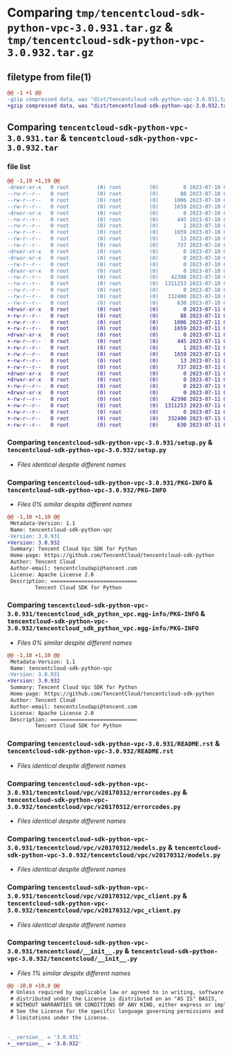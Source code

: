 # Comparing `tmp/tencentcloud-sdk-python-vpc-3.0.931.tar.gz` & `tmp/tencentcloud-sdk-python-vpc-3.0.932.tar.gz`

## filetype from file(1)

```diff
@@ -1 +1 @@
-gzip compressed data, was "dist/tencentcloud-sdk-python-vpc-3.0.931.tar", last modified: Mon Jul 10 00:58:48 2023, max compression
+gzip compressed data, was "dist/tencentcloud-sdk-python-vpc-3.0.932.tar", last modified: Tue Jul 11 01:04:30 2023, max compression
```

## Comparing `tencentcloud-sdk-python-vpc-3.0.931.tar` & `tencentcloud-sdk-python-vpc-3.0.932.tar`

### file list

```diff
@@ -1,19 +1,19 @@
-drwxr-xr-x   0 root         (0) root         (0)        0 2023-07-10 00:58:48.000000 tencentcloud-sdk-python-vpc-3.0.931/
--rw-r--r--   0 root         (0) root         (0)       88 2023-07-10 00:58:48.000000 tencentcloud-sdk-python-vpc-3.0.931/setup.cfg
--rw-r--r--   0 root         (0) root         (0)     1006 2023-07-10 00:58:47.000000 tencentcloud-sdk-python-vpc-3.0.931/setup.py
--rw-r--r--   0 root         (0) root         (0)     1659 2023-07-10 00:58:48.000000 tencentcloud-sdk-python-vpc-3.0.931/PKG-INFO
-drwxr-xr-x   0 root         (0) root         (0)        0 2023-07-10 00:58:48.000000 tencentcloud-sdk-python-vpc-3.0.931/tencentcloud_sdk_python_vpc.egg-info/
--rw-r--r--   0 root         (0) root         (0)      445 2023-07-10 00:58:48.000000 tencentcloud-sdk-python-vpc-3.0.931/tencentcloud_sdk_python_vpc.egg-info/SOURCES.txt
--rw-r--r--   0 root         (0) root         (0)        1 2023-07-10 00:58:48.000000 tencentcloud-sdk-python-vpc-3.0.931/tencentcloud_sdk_python_vpc.egg-info/dependency_links.txt
--rw-r--r--   0 root         (0) root         (0)     1659 2023-07-10 00:58:48.000000 tencentcloud-sdk-python-vpc-3.0.931/tencentcloud_sdk_python_vpc.egg-info/PKG-INFO
--rw-r--r--   0 root         (0) root         (0)       13 2023-07-10 00:58:48.000000 tencentcloud-sdk-python-vpc-3.0.931/tencentcloud_sdk_python_vpc.egg-info/top_level.txt
--rw-r--r--   0 root         (0) root         (0)      737 2023-07-10 00:58:47.000000 tencentcloud-sdk-python-vpc-3.0.931/README.rst
-drwxr-xr-x   0 root         (0) root         (0)        0 2023-07-10 00:58:48.000000 tencentcloud-sdk-python-vpc-3.0.931/tencentcloud/
-drwxr-xr-x   0 root         (0) root         (0)        0 2023-07-10 00:58:48.000000 tencentcloud-sdk-python-vpc-3.0.931/tencentcloud/vpc/
--rw-r--r--   0 root         (0) root         (0)        0 2023-07-10 00:58:47.000000 tencentcloud-sdk-python-vpc-3.0.931/tencentcloud/vpc/__init__.py
-drwxr-xr-x   0 root         (0) root         (0)        0 2023-07-10 00:58:48.000000 tencentcloud-sdk-python-vpc-3.0.931/tencentcloud/vpc/v20170312/
--rw-r--r--   0 root         (0) root         (0)    42398 2023-07-10 00:58:47.000000 tencentcloud-sdk-python-vpc-3.0.931/tencentcloud/vpc/v20170312/errorcodes.py
--rw-r--r--   0 root         (0) root         (0)  1311253 2023-07-10 00:58:47.000000 tencentcloud-sdk-python-vpc-3.0.931/tencentcloud/vpc/v20170312/models.py
--rw-r--r--   0 root         (0) root         (0)        0 2023-07-10 00:58:47.000000 tencentcloud-sdk-python-vpc-3.0.931/tencentcloud/vpc/v20170312/__init__.py
--rw-r--r--   0 root         (0) root         (0)   332400 2023-07-10 00:58:47.000000 tencentcloud-sdk-python-vpc-3.0.931/tencentcloud/vpc/v20170312/vpc_client.py
--rw-r--r--   0 root         (0) root         (0)      630 2023-07-10 00:58:47.000000 tencentcloud-sdk-python-vpc-3.0.931/tencentcloud/__init__.py
+drwxr-xr-x   0 root         (0) root         (0)        0 2023-07-11 01:04:30.000000 tencentcloud-sdk-python-vpc-3.0.932/
+-rw-r--r--   0 root         (0) root         (0)       88 2023-07-11 01:04:30.000000 tencentcloud-sdk-python-vpc-3.0.932/setup.cfg
+-rw-r--r--   0 root         (0) root         (0)     1006 2023-07-11 01:04:30.000000 tencentcloud-sdk-python-vpc-3.0.932/setup.py
+-rw-r--r--   0 root         (0) root         (0)     1659 2023-07-11 01:04:30.000000 tencentcloud-sdk-python-vpc-3.0.932/PKG-INFO
+drwxr-xr-x   0 root         (0) root         (0)        0 2023-07-11 01:04:30.000000 tencentcloud-sdk-python-vpc-3.0.932/tencentcloud_sdk_python_vpc.egg-info/
+-rw-r--r--   0 root         (0) root         (0)      445 2023-07-11 01:04:30.000000 tencentcloud-sdk-python-vpc-3.0.932/tencentcloud_sdk_python_vpc.egg-info/SOURCES.txt
+-rw-r--r--   0 root         (0) root         (0)        1 2023-07-11 01:04:30.000000 tencentcloud-sdk-python-vpc-3.0.932/tencentcloud_sdk_python_vpc.egg-info/dependency_links.txt
+-rw-r--r--   0 root         (0) root         (0)     1659 2023-07-11 01:04:30.000000 tencentcloud-sdk-python-vpc-3.0.932/tencentcloud_sdk_python_vpc.egg-info/PKG-INFO
+-rw-r--r--   0 root         (0) root         (0)       13 2023-07-11 01:04:30.000000 tencentcloud-sdk-python-vpc-3.0.932/tencentcloud_sdk_python_vpc.egg-info/top_level.txt
+-rw-r--r--   0 root         (0) root         (0)      737 2023-07-11 01:04:30.000000 tencentcloud-sdk-python-vpc-3.0.932/README.rst
+drwxr-xr-x   0 root         (0) root         (0)        0 2023-07-11 01:04:30.000000 tencentcloud-sdk-python-vpc-3.0.932/tencentcloud/
+drwxr-xr-x   0 root         (0) root         (0)        0 2023-07-11 01:04:30.000000 tencentcloud-sdk-python-vpc-3.0.932/tencentcloud/vpc/
+-rw-r--r--   0 root         (0) root         (0)        0 2023-07-11 01:04:30.000000 tencentcloud-sdk-python-vpc-3.0.932/tencentcloud/vpc/__init__.py
+drwxr-xr-x   0 root         (0) root         (0)        0 2023-07-11 01:04:30.000000 tencentcloud-sdk-python-vpc-3.0.932/tencentcloud/vpc/v20170312/
+-rw-r--r--   0 root         (0) root         (0)    42398 2023-07-11 01:04:30.000000 tencentcloud-sdk-python-vpc-3.0.932/tencentcloud/vpc/v20170312/errorcodes.py
+-rw-r--r--   0 root         (0) root         (0)  1311253 2023-07-11 01:04:30.000000 tencentcloud-sdk-python-vpc-3.0.932/tencentcloud/vpc/v20170312/models.py
+-rw-r--r--   0 root         (0) root         (0)        0 2023-07-11 01:04:30.000000 tencentcloud-sdk-python-vpc-3.0.932/tencentcloud/vpc/v20170312/__init__.py
+-rw-r--r--   0 root         (0) root         (0)   332400 2023-07-11 01:04:30.000000 tencentcloud-sdk-python-vpc-3.0.932/tencentcloud/vpc/v20170312/vpc_client.py
+-rw-r--r--   0 root         (0) root         (0)      630 2023-07-11 01:04:30.000000 tencentcloud-sdk-python-vpc-3.0.932/tencentcloud/__init__.py
```

### Comparing `tencentcloud-sdk-python-vpc-3.0.931/setup.py` & `tencentcloud-sdk-python-vpc-3.0.932/setup.py`

 * *Files identical despite different names*

### Comparing `tencentcloud-sdk-python-vpc-3.0.931/PKG-INFO` & `tencentcloud-sdk-python-vpc-3.0.932/PKG-INFO`

 * *Files 0% similar despite different names*

```diff
@@ -1,10 +1,10 @@
 Metadata-Version: 1.1
 Name: tencentcloud-sdk-python-vpc
-Version: 3.0.931
+Version: 3.0.932
 Summary: Tencent Cloud Vpc SDK for Python
 Home-page: https://github.com/TencentCloud/tencentcloud-sdk-python
 Author: Tencent Cloud
 Author-email: tencentcloudapi@tencent.com
 License: Apache License 2.0
 Description: ============================
         Tencent Cloud SDK for Python
```

### Comparing `tencentcloud-sdk-python-vpc-3.0.931/tencentcloud_sdk_python_vpc.egg-info/PKG-INFO` & `tencentcloud-sdk-python-vpc-3.0.932/tencentcloud_sdk_python_vpc.egg-info/PKG-INFO`

 * *Files 0% similar despite different names*

```diff
@@ -1,10 +1,10 @@
 Metadata-Version: 1.1
 Name: tencentcloud-sdk-python-vpc
-Version: 3.0.931
+Version: 3.0.932
 Summary: Tencent Cloud Vpc SDK for Python
 Home-page: https://github.com/TencentCloud/tencentcloud-sdk-python
 Author: Tencent Cloud
 Author-email: tencentcloudapi@tencent.com
 License: Apache License 2.0
 Description: ============================
         Tencent Cloud SDK for Python
```

### Comparing `tencentcloud-sdk-python-vpc-3.0.931/README.rst` & `tencentcloud-sdk-python-vpc-3.0.932/README.rst`

 * *Files identical despite different names*

### Comparing `tencentcloud-sdk-python-vpc-3.0.931/tencentcloud/vpc/v20170312/errorcodes.py` & `tencentcloud-sdk-python-vpc-3.0.932/tencentcloud/vpc/v20170312/errorcodes.py`

 * *Files identical despite different names*

### Comparing `tencentcloud-sdk-python-vpc-3.0.931/tencentcloud/vpc/v20170312/models.py` & `tencentcloud-sdk-python-vpc-3.0.932/tencentcloud/vpc/v20170312/models.py`

 * *Files identical despite different names*

### Comparing `tencentcloud-sdk-python-vpc-3.0.931/tencentcloud/vpc/v20170312/vpc_client.py` & `tencentcloud-sdk-python-vpc-3.0.932/tencentcloud/vpc/v20170312/vpc_client.py`

 * *Files identical despite different names*

### Comparing `tencentcloud-sdk-python-vpc-3.0.931/tencentcloud/__init__.py` & `tencentcloud-sdk-python-vpc-3.0.932/tencentcloud/__init__.py`

 * *Files 1% similar despite different names*

```diff
@@ -10,8 +10,8 @@
 # Unless required by applicable law or agreed to in writing, software
 # distributed under the License is distributed on an "AS IS" BASIS,
 # WITHOUT WARRANTIES OR CONDITIONS OF ANY KIND, either express or implied.
 # See the License for the specific language governing permissions and
 # limitations under the License.
 
 
-__version__ = '3.0.931'
+__version__ = '3.0.932'
```


